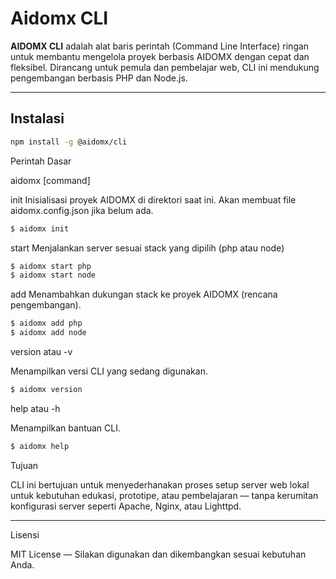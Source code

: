 # Aidomx CLI

**AIDOMX CLI** adalah alat baris perintah (Command Line Interface) ringan untuk membantu mengelola proyek berbasis AIDOMX dengan cepat dan fleksibel. Dirancang untuk pemula dan pembelajar web, CLI ini mendukung pengembangan berbasis PHP dan Node.js.

---

## Instalasi

```bash
npm install -g @aidomx/cli
```

Perintah Dasar

aidomx [command]

init
Inisialisasi proyek AIDOMX di direktori saat ini. Akan membuat file aidomx.config.json jika belum ada.

```bash
$ aidomx init
```

start <stack>
Menjalankan server sesuai stack yang dipilih (php atau node)

```bash
$ aidomx start php
$ aidomx start node
```

add <stack>
Menambahkan dukungan stack ke proyek AIDOMX (rencana pengembangan).

```bash
$ aidomx add php
$ aidomx add node
```

version atau -v

Menampilkan versi CLI yang sedang digunakan.

```bash
$ aidomx version
```

help atau -h

Menampilkan bantuan CLI.

```bash
$ aidomx help
```

Tujuan

CLI ini bertujuan untuk menyederhanakan proses setup server web lokal untuk kebutuhan edukasi, prototipe, atau pembelajaran — tanpa kerumitan konfigurasi server seperti Apache, Nginx, atau Lighttpd.

---

Lisensi

MIT License — Silakan digunakan dan dikembangkan sesuai kebutuhan Anda.
